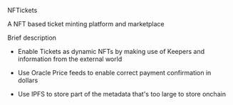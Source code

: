 NFTickets

A NFT based ticket minting platform and marketplace

Brief description

- Enable Tickets as dynamic NFTs by making use of Keepers and information from the external world

- Use Oracle Price feeds to enable correct payment confirmation in dollars

- Use IPFS to store part of the metadata that's too large to store onchain 
